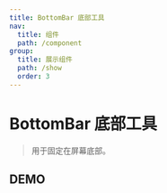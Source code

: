```yaml
---
title: BottomBar 底部工具
nav:
  title: 组件
  path: /component
group:
  title: 展示组件
  path: /show
  order: 3
---
```


# BottomBar 底部工具

> 用于固定在屏幕底部。

## DEMO

<API></API>

